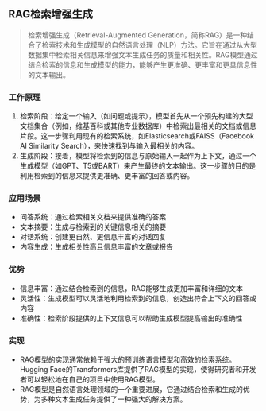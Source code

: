 ## RAG检索增强生成
> 检索增强生成（Retrieval-Augmented Generation，简称RAG）是一种结合了检索技术和生成模型的自然语言处理（NLP）方法。它旨在通过从大型数据集中检索相关信息来增强文本生成任务的质量和相关性。RAG模型通过结合检索的信息和生成模型的能力，能够产生更准确、更丰富和更具信息性的文本输出。

### 工作原理
1. 检索阶段：给定一个输入（如问题或提示），模型首先从一个预先构建的大型文档集合（例如，维基百科或其他专业数据库）中检索出最相关的文档或信息片段。这一步骤利用现有的检索系统，如Elasticsearch或FAISS（Facebook AI Similarity Search），来快速找到与输入最相关的内容。
2. 生成阶段：接着，模型将检索到的信息与原始输入一起作为上下文，通过一个生成模型（如GPT、T5或BART）来产生最终的文本输出。这一步骤的目的是利用检索到的信息来提供更准确、更丰富的回答或内容。

### 应用场景
* 问答系统：通过检索相关文档来提供准确的答案
* 文本摘要：生成与检索到的关键信息相关的摘要
* 对话系统：创建更自然、更信息丰富的对话回复
* 内容生成：生成相关性高且信息丰富的文章或报告

### 优势
* 信息丰富：通过结合检索到的信息，RAG能够生成更加丰富和详细的文本
* 灵活性：生成模型可以灵活地利用检索到的信息，创造出符合上下文的回答或内容
* 准确性：检索阶段提供的上下文信息可以帮助生成模型提高输出的准确性

### 实现
* RAG模型的实现通常依赖于强大的预训练语言模型和高效的检索系统。Hugging Face的Transformers库提供了RAG模型的实现，使得研究者和开发者可以轻松地在自己的项目中使用RAG模型。
* RAG模型是自然语言处理领域的一个重要进展，它通过结合检索和生成的优势，为多种文本生成任务提供了一种强大的解决方案。

